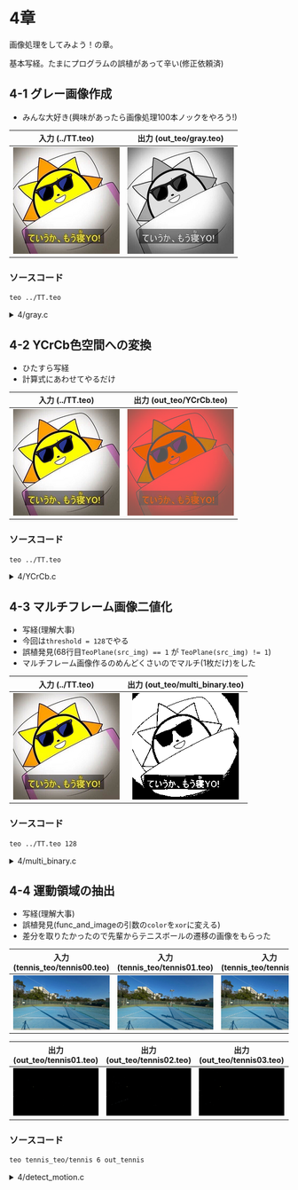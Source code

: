 # 4章

画像処理をしてみよう！の章。

基本写経。たまにプログラムの誤植があって辛い(修正依頼済)

## 4-1 グレー画像作成

- みんな大好き(興味があったら画像処理100本ノックをやろう!)

|入力 (../TT.teo)|出力 (out_teo/gray.teo)|
|:---:|:---:|
|![](../source_img/TT.png)|![](out_png/gray.png)|

### ソースコード
```sh
teo ../TT.teo 
```
<details>
<summary>4/gray.c</summary>
<script src="https://gist-it.appspot.com/https://github.com/honehaniwa/TEO-enshu/blob/main/4/gray.c"></script>
</details>

## 4-2 YCrCb色空間への変換
- ひたすら写経
- 計算式にあわせてやるだけ

|入力 (../TT.teo)|出力 (out_teo/YCrCb.teo)|
|:---:|:---:|
|![](../source_img/TT.png)|![](out_png/YCrCb.png)|

### ソースコード
```sh
teo ../TT.teo 
```
<details>
<summary>4/YCrCb.c</summary>
<script src="https://gist-it.appspot.com/https://github.com/honehaniwa/TEO-enshu/blob/main/4/YCrCb.c"></script>
</details>

## 4-3 マルチフレーム画像二値化
- 写経(理解大事)
- 今回は`threshold = 128`でやる
- 誤植発見(68行目`TeoPlane(src_img) == 1` が `TeoPlane(src_img) != 1`)
- マルチフレーム画像作るのめんどくさいのでマルチ(1枚だけ)をした

|入力 (../TT.teo)|出力 (out_teo/multi_binary.teo)|
|:---:|:---:|
|![](../source_img/TT.png)|![](out_png/multi_binary.png)|

### ソースコード
```sh
teo ../TT.teo 128
```
<details>
<summary>4/multi_binary.c</summary>
<script src="https://gist-it.appspot.com/https://github.com/honehaniwa/TEO-enshu/blob/main/4/multi_binary.c"></script>
</details>

## 4-4 運動領域の抽出
- 写経(理解大事)
- 誤植発見(func_and_imageの引数の`color`を`xor`に変える)
- 差分を取りたかったので先輩からテニスボールの遷移の画像をもらった

|入力 (tennis_teo/tennis00.teo)|入力 (tennis_teo/tennis01.teo)|入力 (tennis_teo/tennis02.teo)|入力 (tennis_teo/tennis03.teo)|入力 (tennis_teo/tennis04.teo)|入力 (tennis_teo/tennis05.teo)|
|:---:|:---:|:---:|:---:|:---:|:---:|
|![](../tennis_sample/tennis00.png)|![](../tennis_sample/tennis01.png)|![](../tennis_sample/tennis02.png)|![](../tennis_sample/tennis03.png)|![](../tennis_sample/tennis04.png)|![](../tennis_sample/tennis05.png)|


|出力 (out_teo/tennis01.teo)|出力 (out_teo/tennis02.teo)|出力 (out_teo/tennis03.teo)|出力 (out_teo/tennis04.teo)
|:---:|:---:|:---:|:---:|
|![](../tennis_sample/out_tennis01.png)|![](../tennis_sample/out_tennis02.png)|![](../tennis_sample/out_tennis03.png)|![](../tennis_sample/out_tennis04.png)|

### ソースコード
```sh
teo tennis_teo/tennis 6 out_tennis
```
<details>
<summary>4/detect_motion.c</summary>
<script src="https://gist-it.appspot.com/https://github.com/honehaniwa/TEO-enshu/blob/main/4/detect_motion.c"></script>
</details>
